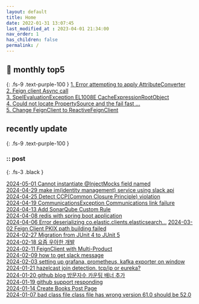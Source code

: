 ```yaml
---
layout: default
title: Home
date: 2022-01-31 13:07:45
last_modified_at : 2023-04-01 21:34:00
nav_order: 1
has_children: false
permalink: /
---
```


## 🌈 monthly top5
{: .fs-9 .text-purple-100 }
[1. Error attempting to apply AttributeConverter](./docs/errors/attributeConverter_error.md)  
[2. Feign client Async call](./docs/msa/feign/feignclient_async.md)  
[3. SpelEvaluationException EL1008E CacheExpressionRootObject](./docs/errors/spelEvaluationException.md)  
[4. Could not locate PropertySource and the fail fast ...](./docs/errors/propertySourceError.md)  
[5. Change FeignClient to ReactiveFeignClient](./docs/msa/feign/change_feignClient_to_reactiveFeignClient.md)  


## recently update
{: .fs-9 .text-purple-100 }

### :: post

{: .fs-3 .black }

[2024-05-01 Cannot instantiate @InjectMocks field named](./docs/quality/testcase/cannot_instantiate_injectMocks_field_named.md)  
[2024-04-29 make im(identity management) service using slack api](./docs/sub-projects/make_im_service_using_slack.md)  
[2024-04-25 Detect CCP(Common Closure Principle) violation](./docs/sub-projects/detect_ccp_violation.md)  
[2024-04-19 CommunicationsException Communications link failure](./docs/errors/communicationsException_communications_link_failure.md)  
[2024-04-13 Add SonarQube Custom Rule](./docs/quality/sonarqube/add_sonarqube_custom_rule.md)  
[2024-04-08 redis with spring boot application](./docs/msa/cache/redis_with_spring_boot_application.md)  
[2024-04-06 Error deserializing co.elastic.clients.elasticsearch...](./docs/msa/elastic-search/elasticsearch_analyzer_error.md)
[2024-03-02 Feign Client PKIX path building failed](./docs/msa/feign/feignClient_PKIX_path_building_failed.md)  
[2024-02-27 Migration from JUnit 4 to JUnit 5](./docs/quality/testcase/movejunit4to5.md)  
[2024-02-18 요즘 우아한 개발](./docs/books/2024/2024.md)  
[2024-02-11 FeignClient with Multi-Product](./docs/msa/feign/feignclient_multi_product.md)  
[2024-02-09 how to get slack message](./docs/etc/how_to_get_slack_message.md)  
[2024-02-03 setting up grafana, prometheus, kafka exporter on window](./docs/quality/monitoring/setting_up_kafka_exporter.md) 
[2024-01-21 hazelcast join detection. tcp/ip or eureka?](./docs/msa/cache/hazelcast_join_detection.md)  
[2024-01-20 github blog 방문자수 카운팅 배너 추가](./docs/etc/blog/github_blog_count.md)  
[2024-01-19 github support responding](./docs/etc/github_support_responding.md)  
[2024-01-14 Create Books Post Page](./docs/books/books.md)  
[2024-01-07 bad class file class file has wrong version 61.0 should be 52.0](./docs/errors/bad_class_wrong_version61.md)

